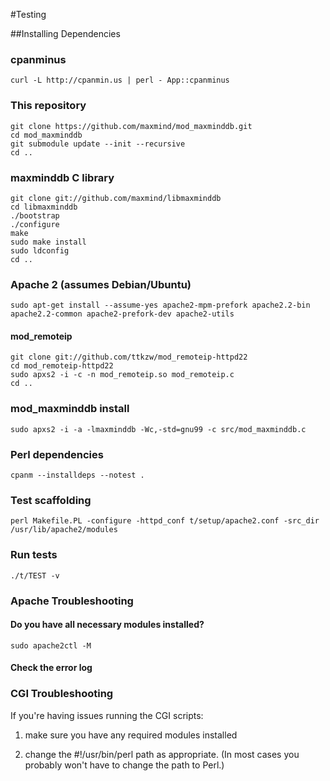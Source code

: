 #Testing

##Installing Dependencies

### cpanminus

    curl -L http://cpanmin.us | perl - App::cpanminus

### This repository

    git clone https://github.com/maxmind/mod_maxminddb.git
    cd mod_maxminddb
    git submodule update --init --recursive
    cd ..

### maxminddb C library

    git clone git://github.com/maxmind/libmaxminddb
    cd libmaxminddb
    ./bootstrap
    ./configure
    make
    sudo make install
    sudo ldconfig
    cd ..

### Apache 2 (assumes Debian/Ubuntu)
    sudo apt-get install --assume-yes apache2-mpm-prefork apache2.2-bin apache2.2-common apache2-prefork-dev apache2-utils

#### mod_remoteip
    git clone git://github.com/ttkzw/mod_remoteip-httpd22
    cd mod_remoteip-httpd22
    sudo apxs2 -i -c -n mod_remoteip.so mod_remoteip.c
    cd ..

### mod_maxminddb install
    sudo apxs2 -i -a -lmaxminddb -Wc,-std=gnu99 -c src/mod_maxminddb.c

### Perl dependencies

    cpanm --installdeps --notest .

### Test scaffolding
    perl Makefile.PL -configure -httpd_conf t/setup/apache2.conf -src_dir /usr/lib/apache2/modules

### Run tests

    ./t/TEST -v

### Apache Troubleshooting

#### Do you have all necessary modules installed?
    sudo apache2ctl -M

#### Check the error log

### CGI Troubleshooting

If you're having issues running the CGI scripts:

1. make sure you have any required modules installed

2. change the #!/usr/bin/perl path as appropriate. (In most cases you probably
won't have to change the path to Perl.)
